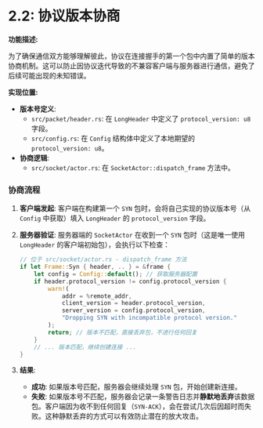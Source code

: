 # 2.2: 协议版本协商

**功能描述:**

为了确保通信双方能够理解彼此，协议在连接握手的第一个包中内置了简单的版本协商机制。这可以防止因协议迭代导致的不兼容客户端与服务器进行通信，避免了后续可能出现的未知错误。

**实现位置:**

- **版本号定义**:
    - `src/packet/header.rs`: 在 `LongHeader` 中定义了 `protocol_version: u8` 字段。
    - `src/config.rs`: 在 `Config` 结构体中定义了本地期望的 `protocol_version: u8`。
- **协商逻辑**:
    - `src/socket/actor.rs`: 在 `SocketActor::dispatch_frame` 方法中。

### 协商流程

1.  **客户端发起**: 客户端在构建第一个 `SYN` 包时，会将自己实现的协议版本号（从 `Config` 中获取）填入 `LongHeader` 的 `protocol_version` 字段。

2.  **服务器验证**: 服务器端的 `SocketActor` 在收到一个 `SYN` 包时（这是唯一使用 `LongHeader` 的客户端初始包），会执行以下检查：

    ```rust
    // 位于 src/socket/actor.rs - dispatch_frame 方法
    if let Frame::Syn { header, .. } = &frame {
        let config = Config::default(); // 获取服务器配置
        if header.protocol_version != config.protocol_version {
            warn!(
                addr = %remote_addr,
                client_version = header.protocol_version,
                server_version = config.protocol_version,
                "Dropping SYN with incompatible protocol version."
            );
            return; // 版本不匹配，直接丢弃包，不进行任何回复
        }
        // ... 版本匹配，继续创建连接 ...
    }
    ```

3.  **结果**:
    - **成功**: 如果版本号匹配，服务器会继续处理 `SYN` 包，开始创建新连接。
    - **失败**: 如果版本号不匹配，服务器会记录一条警告日志并**静默地丢弃**该数据包。客户端因为收不到任何回复（`SYN-ACK`），会在尝试几次后因超时而失败。这种静默丢弃的方式可以有效防止潜在的放大攻击。 
